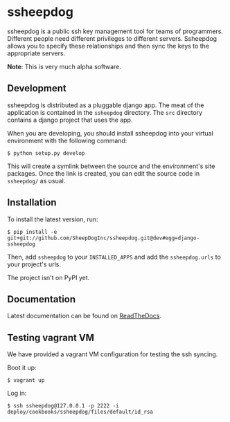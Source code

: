 ssheepdog
=========

ssheepdog is a public ssh key management tool for teams of programmers.
Different people need different privileges to different servers. Ssheepdog
allows you to specify these relationships and then sync the keys to the
appropriate servers.

**Note**: This is very much alpha software.

Development
-----------

ssheepdog is distributed as a pluggable django app. The meat of the application
is contained in the `ssheepdog` directory. The `src` directory contains a
django project that uses the app.

When you are developing, you should install ssheepdog into your virtual
environment with the following command:

    $ python setup.py develop

This will create a symlink between the source and the environment's site
packages. Once the link is created, you can edit the source code in
`ssheepdog/` as usual.

Installation
------------

To install the latest version, run:

    $ pip install -e git+git://github.com/SheepDogInc/ssheepdog.git@dev#egg=django-ssheepdog

Then, add `ssheepdog` to your `INSTALLED_APPS` and add the `ssheepdog.urls` to
your project's urls.

The project isn't on PyPI yet.

Documentation
-------------
Latest documentation can be found on [ReadTheDocs][1].

Testing vagrant VM
------------------
We have provided a vagrant VM configuration for testing the ssh syncing.

Boot it up:

    $ vagrant up

Log in:

    $ ssh ssheepdog@127.0.0.1 -p 2222 -i deploy/cookbooks/ssheepdog/files/default/id_rsa


[1]: http://ssheepdog.readthedocs.org/en/latest/index.html
